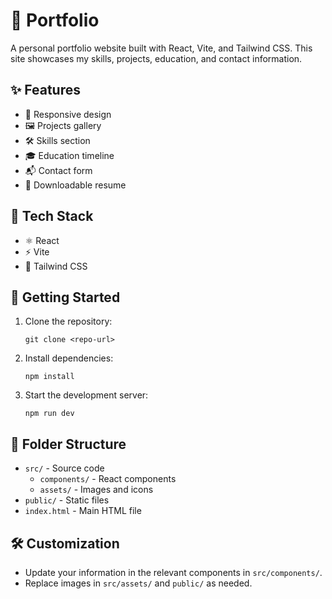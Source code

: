 # 🚀 Portfolio

A personal portfolio website built with React, Vite, and Tailwind CSS. This site showcases my skills, projects, education, and contact information.

## ✨ Features

- 📱 Responsive design
- 🖼️ Projects gallery
- 🛠️ Skills section
- 🎓 Education timeline
- 📬 Contact form
- 📄 Downloadable resume

## 🧰 Tech Stack

- ⚛️ React
- ⚡ Vite
- 🎨 Tailwind CSS

## 🏁 Getting Started

1. Clone the repository:
   ```
   git clone <repo-url>
   ```
2. Install dependencies:
   ```
   npm install
   ```
3. Start the development server:
   ```
   npm run dev
   ```

## 📁 Folder Structure

- `src/` - Source code
  - `components/` - React components
  - `assets/` - Images and icons
- `public/` - Static files
- `index.html` - Main HTML file

## 🛠️ Customization

- Update your information in the relevant components in `src/components/`.
- Replace images in `src/assets/` and `public/` as needed.


